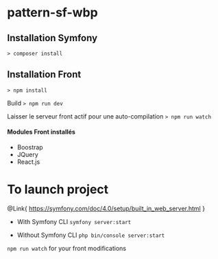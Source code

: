 # pattern-sf-wbp

## Installation Symfony 

`> composer install`

## Installation Front 
`> npm install`

Build 
`> npm run dev`

Laisser le serveur front actif pour une auto-compilation 
`> npm run watch`

#### Modules Front installés
- Boostrap 
- JQuery
- React.js

# To launch project 
@Link{ https://symfony.com/doc/4.0/setup/built_in_web_server.html }
- With Symfony CLI
`symfony server:start` 

- Without Symfony CLI
`php bin/console server:start` 

`npm run watch` for your front modifications 
